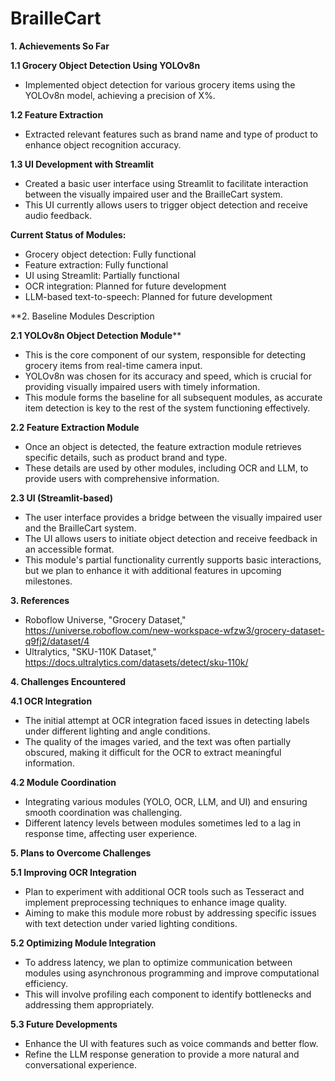 # BrailleCart
**1. Achievements So Far**

**1.1 Grocery Object Detection Using YOLOv8n**
+ Implemented object detection for various grocery items using the YOLOv8n model, achieving a precision of X%.
  
**1.2 Feature Extraction**
+ Extracted relevant features such as brand name and type of product to enhance object recognition accuracy.
  
**1.3 UI Development with Streamlit**
+ Created a basic user interface using Streamlit to facilitate interaction between the visually impaired user and the BrailleCart system.
+ This UI currently allows users to trigger object detection and receive audio feedback.
  
**Current Status of Modules:**
+ Grocery object detection: Fully functional
+ Feature extraction: Fully functional
+ UI using Streamlit: Partially functional
+ OCR integration: Planned for future development
+ LLM-based text-to-speech: Planned for future development
  
**2. Baseline Modules Description

**2.1 YOLOv8n Object Detection Module****
+ This is the core component of our system, responsible for detecting grocery items from real-time camera input.
+ YOLOv8n was chosen for its accuracy and speed, which is crucial for providing visually impaired users with timely information.
+ This module forms the baseline for all subsequent modules, as accurate item detection is key to the rest of the system functioning effectively.
  
**2.2 Feature Extraction Module**
+ Once an object is detected, the feature extraction module retrieves specific details, such as product brand and type.
+ These details are used by other modules, including OCR and LLM, to provide users with comprehensive information.
  
**2.3 UI (Streamlit-based)**
+ The user interface provides a bridge between the visually impaired user and the BrailleCart system.
+ The UI allows users to initiate object detection and receive feedback in an accessible format.
+ This module's partial functionality currently supports basic interactions, but we plan to enhance it with additional features in upcoming milestones.
  
**3. References**
+ Roboflow Universe, "Grocery Dataset," https://universe.roboflow.com/new-workspace-wfzw3/grocery-dataset-q9fj2/dataset/4
+ Ultralytics, "SKU-110K Dataset," https://docs.ultralytics.com/datasets/detect/sku-110k/
 
**4. Challenges Encountered**

**4.1 OCR Integration**
+ The initial attempt at OCR integration faced issues in detecting labels under different lighting and angle conditions.
+ The quality of the images varied, and the text was often partially obscured, making it difficult for the OCR to extract meaningful information.
  
**4.2 Module Coordination**
+ Integrating various modules (YOLO, OCR, LLM, and UI) and ensuring smooth coordination was challenging.
+ Different latency levels between modules sometimes led to a lag in response time, affecting user experience.
  
**5. Plans to Overcome Challenges**

**5.1 Improving OCR Integration**
+ Plan to experiment with additional OCR tools such as Tesseract and implement preprocessing techniques to enhance image quality.
+ Aiming to make this module more robust by addressing specific issues with text detection under varied lighting conditions.
  
**5.2 Optimizing Module Integration**
+ To address latency, we plan to optimize communication between modules using asynchronous programming and improve computational efficiency.
+ This will involve profiling each component to identify bottlenecks and addressing them appropriately.
  
**5.3 Future Developments**
+ Enhance the UI with features such as voice commands and better flow.
+ Refine the LLM response generation to provide a more natural and conversational experience.
